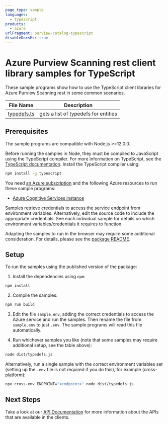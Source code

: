 ```yaml
---
page_type: sample
languages:
  - typescript
products:
  - azure
urlFragment: purview-catalog-typescript
disableDocsMs: true
---
```


# Azure Purview Scanning rest client library samples for TypeScript

These sample programs show how to use the TypeScript client libraries for Azure Purview Scanning rest in some common scenarios.

| **File Name**           | **Description**                      |
| ----------------------- | ------------------------------------ |
| [typedefs.ts][typedefs] | gets a list of typedefs for entities |

## Prerequisites

The sample programs are compatible with Node.js >=12.0.0.

Before running the samples in Node, they must be compiled to JavaScript using the TypeScript compiler. For more information on TypeScript, see the [TypeScript documentation][typescript]. Install the TypeScript compiler using:

```bash
npm install -g typescript
```

You need [an Azure subscription][freesub] and the following Azure resources to run these sample programs:

- [Azure Cognitive Services instance][createinstance_azurecognitiveservicesinstance]

Samples retrieve credentials to access the service endpoint from environment variables. Alternatively, edit the source code to include the appropriate credentials. See each individual sample for details on which environment variables/credentials it requires to function.

Adapting the samples to run in the browser may require some additional consideration. For details, please see the [package README][package].

## Setup

To run the samples using the published version of the package:

1. Install the dependencies using `npm`:

```bash
npm install
```

2. Compile the samples:

```bash
npm run build
```

3. Edit the file `sample.env`, adding the correct credentials to access the Azure service and run the samples. Then rename the file from `sample.env` to just `.env`. The sample programs will read this file automatically.

4. Run whichever samples you like (note that some samples may require additional setup, see the table above):

```bash
node dist/typedefs.js
```

Alternatively, run a single sample with the correct environment variables set (setting up the `.env` file is not required if you do this), for example (cross-platform):

```bash
npx cross-env ENDPOINT="<endpoint>" node dist/typedefs.js
```

## Next Steps

Take a look at our [API Documentation][apiref] for more information about the APIs that are available in the clients.

[typedefs]: https://github.com/Azure/azure-sdk-for-js/blob/main/sdk/purview/purview-catalog-rest/samples/v1/typescript/src/typedefs.ts
[apiref]: https://docs.microsoft.com/azure/purview/tutorial-using-rest-apis
[freesub]: https://azure.microsoft.com/free/
[createinstance_azurecognitiveservicesinstance]: https://docs.microsoft.com/azure/cognitive-services/cognitive-services-apis-create-account
[package]: https://github.com/Azure/azure-sdk-for-js/tree/main/sdk/purview/purview-catalog-rest/README.md
[typescript]: https://www.typescriptlang.org/docs/home.html

